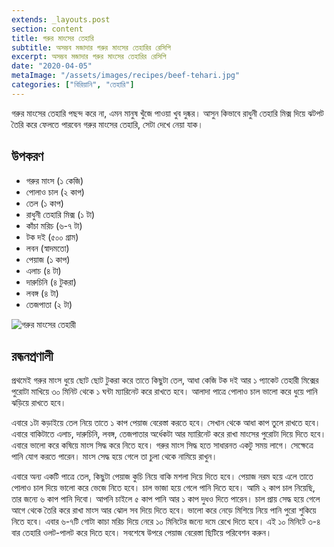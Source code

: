 ```yaml
---
extends: _layouts.post
section: content
title: গরুর মাংসের তেহারি
subtitle: অসম্ভব মজাদার গরুর মাংসের তেহারির রেসিপি
excerpt: অসম্ভব মজাদার গরুর মাংসের তেহারির রেসিপি
date: "2020-04-05"
metaImage: "/assets/images/recipes/beef-tehari.jpg"
categories: ["বিরিয়ানি", "তেহারি"]
---
```


গরুর মাংসের তেহারি পছন্দ করে না, এমন মানুষ খুঁজে পাওয়া খুব দুষ্কর। আসুন কিভাবে রাধুনী তেহারি মিক্স দিয়ে
ঝটপট তৈরি করে ফেলতে পারবেন গরুর মাংসের তেহারি, সেটা দেখে নেয়া যাক।

## উপকরণ

- গরুর মাংস (১ কেজি)
- পোলাও চাল (২ কাপ)
- তেল (১ কাপ)
- রাধুনী তেহারি মিক্স (১ টা)
- কাঁচা মরিচ (৬-৭ টা)
- টক দই (৫০০ গ্রাম)
- লবন (স্বাদমতো)
- পেয়াজ (১ কাপ)
- এলাচ (৪ টা)
- দারুচিনি (৪ টুকরা)
- লবঙ্গ (৪ টা)
- তেজপাতা (২ টা)

![গরুর মাংসের তেহারী](/assets/images/recipes/beef-tehari.jpg)

## রন্ধনপ্রণালী

প্রথমেই গরুর মাংস ধুয়ে ছোট ছোট টুকরা করে তাতে কিছুটা তেল, আধা কেজি টক দই আর ১ প্যাকেট তেহারী মিক্সের
পুরোটা মাখিয়ে ৩০ মিনিট থেকে ১ ঘন্টা ম্যারিনেট করে রাখতে হবে। আলাদা পাত্রে পোলাও চাল ভালো করে ধুয়ে পানি
ঝড়িয়ে রাখতে হবে।

এবারে ১টা কড়াইয়ে তেল নিয়ে তাতে ১ কাপ পেয়াজ বেরেস্তা করতে হবে। সেখান থেকে আধা কাপ তুলে রাখতে হবে।
এবারে বাকিটাতে এলাচ, দারুচিনি, লবঙ্গ, তেজপাতার অর্ধেকটা আর ম্যারিনেট করে রাখা মাংসের পুরোটা দিয়ে দিতে
হবে। এবারে ভালো করে কষিয়ে মাংস সিদ্ধ করে নিতে হবে। গরুর মাংস সিদ্ধ হতে সাধারনত একটু সময় লাগে।
সেক্ষেত্রে পানি যোগ করতে পারেন। মাংস সেদ্ধ হয়ে গেলে তা চুলা থেকে নামিয়ে রাখুন।

এবারে অন্য একটি পাত্রে তেল, কিছুটা পেয়াজ কুচি নিয়ে বাকি মশলা দিয়ে দিতে হবে। পেয়াজ নরম হয়ে এলে তাতে
পোলাও চাল দিয়ে ভালো করে ভেজে নিতে হবে। চাল ভাজা হয়ে গেলে পানি দিতে হবে। আমি ২ কাপ চাল নিয়েছি,
তার জন্যে ৬ কাপ পানি দিবো। আপনি চাইলে ৫ কাপ পানি আর ১ কাপ দুধও দিতে পারেন। চাল প্রায় সেদ্ধ হয়ে
গেলে আগে থেকে তৈরি করে রাখা মাংস আর ঝোল সব দিয়ে দিতে হবে। ভালো করে নেড়ে মিশিয়ে নিয়ে পানি পুরো
শুকিয়ে নিতে হবে। এবার ৬-৭টি গোটা কাচা মরিচ দিয়ে নেরে ১০ মিনিটের জন্যে দমে রেখে দিতে হবে। এই ১০ মিনিটে
৩-৪ বার তেহারি ওলট-পালট করে দিতে হবে। সবশেষে উপরে পেয়াজ বেরেস্তা ছিটিয়ে পরিবেশন করুন।
